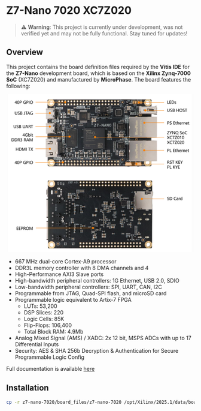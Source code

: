 # Z7-Nano 7020 XC7Z020

> ⚠️ **Warning**: This project is currently under development, was not verified yet and may not be fully functional. Stay tuned for updates!

## Overview
This project contains the board definition files required by the **Vitis IDE** for the **Z7-Nano** development board,
which is based on the **Xilinx Zynq-7000 SoC** (XC7Z020) and manufactured by **MicroPhase**. The board features the following:

<div>
    <p align="center" width="100%" height="100%">
        <img src="./board_files/z7-nano-7020/1.0/z7-nano-board.png"/>
    </p>
</div>


- 667 MHz dual-core Cortex-A9 processor
- DDR3L memory controller with 8 DMA channels and 4
- High-Performance AXI3 Slave ports
- High-bandwidth peripheral controllers: 1G Ethernet, USB 2.0, SDIO
- Low-bandwidth peripheral controllers: SPI, UART, CAN, I2C
- Programmable from JTAG, Quad-SPI flash, and microSD card
- Programmable logic equivalent to Artix-7 FPGA
  - LUTs: 53,200
  - DSP Slices: 220
  - Logic Cells: 85K
  - Flip-Flops: 106,400
  - Total Block RAM: 4.9Mb
- Analog Mixed Signal (AMS) / XADC: 2x 12 bit, MSPS ADCs with up to 17 Differential Inputs
- Security: AES & SHA 256b Decryption & Authentication for Secure Programmable Logic Config

Full documentation is available
[here](https://fpga-docs.microphase.cn/projects/documentation-of-microphase-fpga-board/en/latest/DEV_BOARD/Z7-NANO/Z7-NANO_Reference_Manual.html)

## Installation
```bash
cp -r z7-nano-7020/board_files/z7-nano-7020 /opt/Xilinx/2025.1/data/boards/board_files/
```